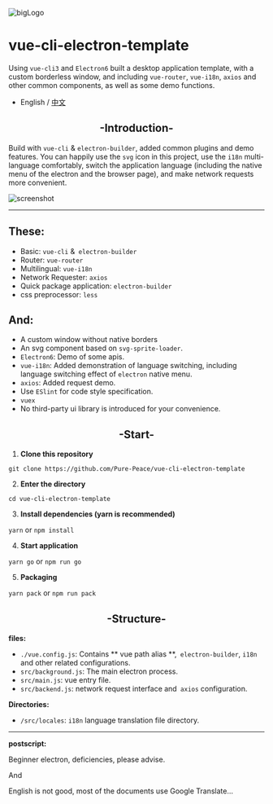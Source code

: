 ![bigLogo](http://otsu.fun/big_logo.png)
# vue-cli-electron-template
Using `vue-cli3` and `Electron6` built a desktop application template, with a custom borderless window, and including `vue-router`, `vue-i18n`, `axios` and other common components, as well as some demo functions.

- English / [中文](https://github.com/Pure-Peace/vue-cli-electron-template/blob/master/README_ZH.md)

<h2 align="center">-Introduction-</h2>

Build with `vue-cli` & `electron-builder`, added common plugins and demo features. You can happily use the `svg` icon in this project, use the `i18n` multi-language comfortably, switch the application language (including the native menu of the electron and the browser page), and make network requests more convenient.


![screenshot](http://otsu.fun/shoot_eg.png)

---

## These:
- Basic: `vue-cli` &` electron-builder`
- Router: `vue-router`
- Multilingual: `vue-i18n`
- Network Requester: `axios`
- Quick package application: `electron-builder`
- css preprocessor: `less`

## And:
- A custom window without native borders
- An svg component based on `svg-sprite-loader`.
- `Electron6`: Demo of some apis.
- `vue-i18n`: Added demonstration of language switching, including language switching effect of `electron` native menu.
- `axios`: Added request demo.
- Use `ESlint` for code style specification.
- `vuex`
- No third-party ui library is introduced for your convenience.


<h2 align="center">-Start-</h2>


 1. **Clone this repository**
 
`git clone https://github.com/Pure-Peace/vue-cli-electron-template`

 2. **Enter the directory**
 
`cd vue-cli-electron-template`

 3. **Install dependencies (yarn is recommended)**
 
`yarn` or `npm install`

 4. **Start application**
 
`yarn go` or `npm run go`

 5. **Packaging**
 
`yarn pack` or `npm run pack`


<h2 align="center">-Structure-</h2>

**files:**

- `./vue.config.js`: Contains ** vue path alias **,` electron-builder`, `i18n` and other related configurations.
- `src/background.js`: The main electron process.
- `src/main.js`: vue entry file.
- `src/backend.js`: network request interface and` axios` configuration.

**Directories:**

- `/src/locales`: `i18n` language translation file directory.

---
**postscript:**

Beginner electron, deficiencies, please advise.

And

English is not good, most of the documents use Google Translate...

